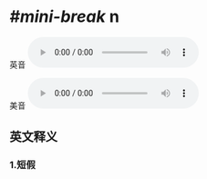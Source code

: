# ***\#mini-break*** n
英音
<audio src="./media/mini-break1_AAC.aac" controls="controls"></audio>

美音
<audio src="./media/mini-break2_AAC.aac" controls="controls"></audio>



  

英文释义
---
### 1.**短假**  


